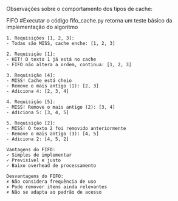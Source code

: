 Observações sobre o comportamento dos tipos de cache:



FIFO
#Executar o código fifo_cache.py retorna um teste básico da implementação do algoritmo

    1. Requisições [1, 2, 3]: 
    - Todas são MISS, cache enche: [1, 2, 3]

    2. Requisição [1]:
    - HIT! O texto 1 já está no cache
    - FIFO não altera a ordem, continua: [1, 2, 3]

    3. Requisição [4]:
    - MISS! Cache está cheio
    - Remove o mais antigo (1): [2, 3]
    - Adiciona 4: [2, 3, 4]

    4. Requisição [5]:
    - MISS! Remove o mais antigo (2): [3, 4]
    - Adiciona 5: [3, 4, 5]

    5. Requisição [2]:
    - MISS! O texto 2 foi removido anteriormente
    - Remove o mais antigo (3): [4, 5]
    - Adiciona 2: [4, 5, 2]
        
    Vantagens do FIFO:
    ✓ Simples de implementar
    ✓ Previsível e justo
    ✓ Baixo overhead de processamento

    Desvantagens do FIFO:
    ✗ Não considera frequência de uso
    ✗ Pode remover itens ainda relevantes
    ✗ Não se adapta ao padrão de acesso